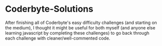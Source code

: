 Coderbyte-Solutions
===================

After finishing all of Coderbyte's easy difficulty challenges (and starting on the medium), I thought it might be useful for both myself (and anyone else learning javascript by completing these challenges) to go back through each challenge with cleaner/well-commented code.
